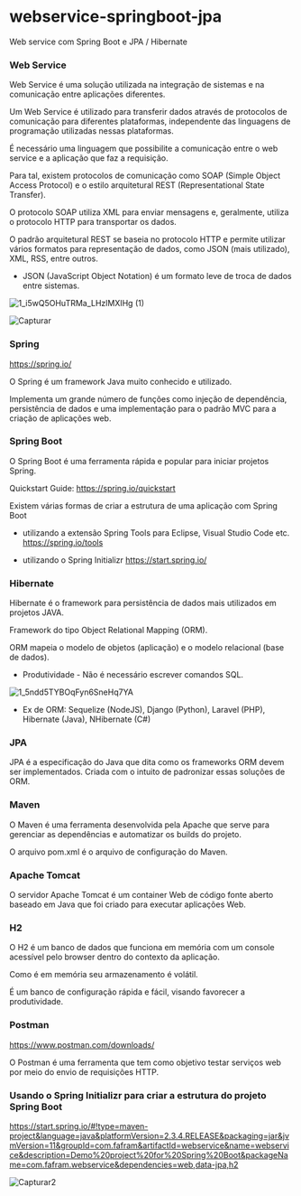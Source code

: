 # webservice-springboot-jpa
Web service com Spring Boot e JPA / Hibernate

### Web Service

Web Service é uma solução utilizada na integração de sistemas e na comunicação entre aplicações diferentes.

Um Web Service é utilizado para transferir dados através de protocolos de comunicação para diferentes plataformas, independente das linguagens de programação utilizadas nessas plataformas.

É necessário uma linguagem que possibilite a comunicação entre o web service e a aplicação que faz a requisição.

Para tal, existem protocolos de comunicação como SOAP (Simple Object Access Protocol) e o estilo arquitetural REST (Representational State Transfer).

O protocolo SOAP utiliza XML para enviar mensagens e, geralmente, utiliza o protocolo HTTP para transportar os dados.

O padrão arquitetural REST se baseia no protocolo HTTP e permite utilizar vários formatos para representação de dados, como JSON (mais utilizado), XML, RSS, entre outros.

* JSON (JavaScript Object Notation) é um formato leve de troca de dados entre sistemas.

![1_i5wQ5OHuTRMa_LHzlMXIHg (1)](https://user-images.githubusercontent.com/56240254/97914533-cbcf6580-1d2e-11eb-98ae-4e06a05254af.png)

![Capturar](https://user-images.githubusercontent.com/56240254/98149780-6ef9b980-1eac-11eb-86cf-31bffedff23b.PNG)

### Spring

https://spring.io/

O Spring é um framework Java muito conhecido e utilizado.

Implementa um grande número de funções como injeção de dependência, persistência de dados e uma implementação para o padrão MVC para a criação de aplicações web.

### Spring Boot

O Spring Boot é uma ferramenta rápida e popular para iniciar projetos Spring.

Quickstart Guide: https://spring.io/quickstart


Existem várias formas de criar a estrutura de uma aplicação com Spring Boot

* utilizando a extensão Spring Tools para Eclipse, Visual Studio Code etc. https://spring.io/tools

* utilizando o Spring Initializr https://start.spring.io/

### Hibernate

Hibernate é o framework para persistência de dados mais utilizados em projetos JAVA.

Framework do tipo Object Relational Mapping (ORM).

ORM mapeia o modelo de objetos (aplicação) e o modelo relacional (base de dados).

* Produtividade - Não é necessário escrever comandos SQL.

![1_5ndd5TYBOqFyn6SneHq7YA](https://user-images.githubusercontent.com/56240254/97918151-68e0cd00-1d34-11eb-9da1-3f51743fb80c.jpeg)

* Ex de ORM: Sequelize (NodeJS), Django (Python), Laravel (PHP), Hibernate (Java), NHibernate (C#) 

### JPA

JPA é a especificação do Java que dita como os frameworks ORM devem ser implementados. Criada com o intuito de padronizar essas soluções de ORM.

### Maven

O Maven é uma ferramenta desenvolvida pela Apache que serve para gerenciar as dependências e automatizar os builds do projeto.

O arquivo pom.xml é o arquivo de configuração do Maven.

### Apache Tomcat

O servidor Apache Tomcat é um container Web de código fonte aberto baseado em Java que foi criado para executar aplicações Web.

### H2

O H2 é um banco de dados que funciona em memória com um console acessível pelo browser dentro do contexto da aplicação.

Como é em memória seu armazenamento é volátil.

É um banco de configuração rápida e fácil, visando favorecer a produtividade.

### Postman

https://www.postman.com/downloads/

O Postman é uma ferramenta que tem como objetivo testar serviços web por meio do envio de requisições HTTP.

### Usando o Spring Initializr para criar a estrutura do projeto Spring Boot

https://start.spring.io/#!type=maven-project&language=java&platformVersion=2.3.4.RELEASE&packaging=jar&jvmVersion=11&groupId=com.fafram&artifactId=webservice&name=webservice&description=Demo%20project%20for%20Spring%20Boot&packageName=com.fafram.webservice&dependencies=web,data-jpa,h2

![Capturar2](https://user-images.githubusercontent.com/56240254/98149817-77ea8b00-1eac-11eb-8bf3-56fa70ea568f.PNG)
